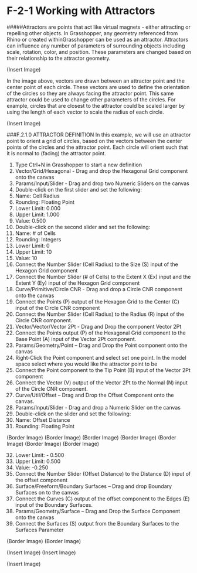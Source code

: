 # F-2-1 Working with Attractors

#####Attractors are points that act like virtual magnets - either attracting or repelling other objects. In Grasshopper, any geometry referenced from Rhino or created withinGrasshopper can be used as an attractor. Attractors can influence any number of parameters of surrounding objects including scale, rotation, color, and position. These parameters are changed based on their relationship to the attractor geometry.

(Insert Image)

In the image above, vectors are drawn between an attractor point and the center
point of each circle. These vectors are used to define the orientation of the
circles so they are always facing the attractor point.
This same attractor could be used to change other parameters of the circles. For
example, circles that are closest to the attractor could be scaled larger by using
the length of each vector to scale the radius of each circle.

(Insert Image)

###F.2.1.0 ATTRACTOR DEFINITION
In this example, we will use an attractor point to orient a grid of circles, based on the vectors between the center points of the circles and the attractor point. Each circle will orient such that it is normal to (facing) the attractor point.

01. Type Ctrl+N in Grasshopper to start a new definition
02. Vector/Grid/Hexagonal - Drag and drop the Hexagonal Grid component onto the 	   		canvas
03. Params/Input/Slider - Drag and drop two Numeric Sliders on the canvas
04. Double-click on the first slider and set the following:
05. Name: Cell Radius
06. Rounding: Floating Point
07. Lower Limit: 0.000
08. Upper Limit: 1.000
09. Value: 0.500
10. Double-click on the second slider and set the following:
11. Name: # of Cells
12. Rounding: Integers
13. Lower Limit: 0
14. Upper Limit: 10
15. Value: 10
16. Connect the Number Slider (Cell Radius) to the Size (S) input of the Hexagon Grid component
17. Connect the Number Slider (# of Cells) to the Extent X (Ex) input and the Extent Y (Ey) input of the Hexagon Grid component
18. Curve/Primitive/Circle CNR - Drag and drop a Circle CNR component onto the canvas
19. Connect the Points (P) output of the Hexagon Grid to the Center (C) input of the Circle CNR component
20. Connect the Number Slider (Cell Radius) to the Radius (R) input of the Circle CNR component.
21. Vector/Vector/Vector 2Pt - Drag and Drop the component Vector 2Pt
22. Connect the Points output (P) of the Hexagonal Grid component to the Base Point (A) input of the Vector 2Pt component.
23. Params/Geometry/Point – Drag and Drop the Point component onto the canvas
24. Right-Click the Point component and select set one point. In the model space select where you would like the attractor point to be
25. Connect the Point component to the Tip Point (B) input of the Vector 2Pt component
26. Connect the Vector (V) output of the Vector 2Pt to the Normal (N) input of the Circle CNR component.
27. Curve/Util/Offset – Drag and Drop the Offset Component onto the canvas.
28. Params/Input/Slider - Drag and drop a Numeric Slider on the canvas
29. Double-click on the slider and set the following:
30. Name: Offset Distance
31. Rounding: Floating Point

(Border Image)
(Border Image)
(Border Image)
(Border Image)
(Border Image)
(Border Image)
(Border Image)

32. Lower Limit: - 0.500
33. Upper Limit: 0.500
34. Value: -0.250
35. Connect the Number Slider (Offset Distance) to the Distance (D) input of the offset component
36. Surface/Freeform/Boundary Surfaces – Drag and drop Boundary Surfaces on to the canvas
37. Connect the Curves (C) output of the offset component to the Edges (E) input of the Boundary Surfaces.
38. Params/Geometry/Surface – Drag and Drop the Surface Component onto the canvas
39. Connect the Surfaces (S) output from the Boundary Surfaces to the Surfaces Parameter

(Border Image)
(Border Image)

(Insert Image)
(Insert Image)

(Insert Image)

